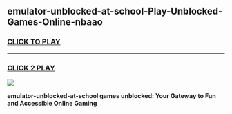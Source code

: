 
## emulator-unblocked-at-school-Play-Unblocked-Games-Online-nbaao
<h3>
<a href="https://premium76.site?title=emulator-unblocked-at-school&ref=25A">CLICK TO PLAY</a></h3>
<hr>

<h3>
<a href="https://premium76.site?title=emulator-unblocked-at-school&ref=25A">CLICK 2 PLAY</a>
  
</h3>

<a href="https://premium76.site?title=emulator-unblocked-at-school&ref=25A"><img src="https://clearcache.store/games.png"></a>


**emulator-unblocked-at-school games unblocked: Your Gateway to Fun and Accessible Online Gaming**
